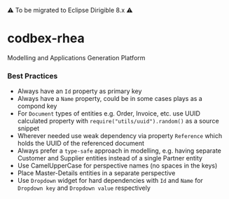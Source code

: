 ⚠️ To be migrated to Eclipse Dirigible 8.x ⚠️

# codbex-rhea
Modelling and Applications Generation Platform

### Best Practices

* Always have an `Id` property as primary key
* Always have a `Name` property, could be in some cases plays as a compond key
* For `Document` types of entities e.g. Order, Invoice, etc. use UUID calculated property with `require("utils/uuid").random()` as a source snippet
* Wherever needed use weak dependency via property `Reference` which holds the UUID of the referenced document
* Always prefer a `type-safe` approach in modelling, e.g. having separate Customer and Supplier entities instead of a single Partner entity
* Use CamelUpperCase for perspective names (no spaces in the keys)
* Place Master-Details entities in a separate perspective
* Use `Dropdown` widget for hard dependencies with `Id` and `Name` for `Dropdown key` and `Dropdown value` respectively
